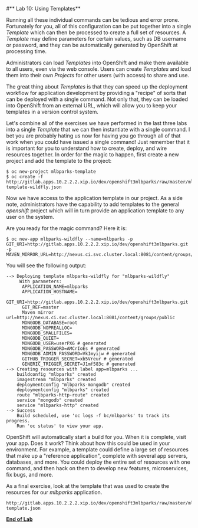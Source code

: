 #** Lab 10: Using Templates**

Running all these individual commands can be tedious and error prone.
Fortunately for you, all of this configuration can be put together into a single
*Template* which can then be processed to create a full set of resources. A
*Template* may define parameters for certain values, such as DB username or
password, and they can be automatically generated by OpenShift at processing
time.

Administrators can load *Templates* into OpenShift and make them available to
all users, even via the web console. Users can create *Templates* and load them
into their own *Projects* for other users (with access) to share and use.

The great thing about *Templates* is that they can speed up the deployment
workflow for application development by providing a "recipe" of sorts that can
be deployed with a single command.  Not only that, they can be loaded into
OpenShift from an external URL, which will allow you to keep your templates in a
version control system.

Let's combine all of the exercises we have performed in the last three labs into
a single *Template* that we can then instantiate with a single command.  I bet
you are probably hating us now for having you go through all of that work when
you could have issued a single command! Just remember that it is important for
you to understand how to create, deploy, and wire resources together.  In order
for the magic to happen, first create a new project and add the template to the
project:

````
$ oc new-project mlbparks-template
$ oc create -f http://gitlab.apps.10.2.2.2.xip.io/dev/openshift3mlbparks/raw/master/mlbparks-template-wildfly.json
````

Now we have access to the application template in our project.  As a side note, administrators have the capability to add templates to the general *openshift* project which will in turn provide an application template to any user on the system.

Are you ready for the magic command?  Here it is:

````
$ oc new-app mlbparks-wildfly --name=mlbparks -p GIT_URI=http://gitlab.apps.10.2.2.2.xip.io/dev/openshift3mlbparks.git -p MAVEN_MIRROR_URL=http://nexus.ci.svc.cluster.local:8081/content/groups/public
````

You will see the following output:

````
--> Deploying template mlbparks-wildfly for "mlbparks-wildfly"
     With parameters:
      APPLICATION_NAME=mlbparks
      APPLICATION_HOSTNAME=
      GIT_URI=http://gitlab.apps.10.2.2.2.xip.io/dev/openshift3mlbparks.git
      GIT_REF=master
      Maven mirror url=http://nexus.ci.svc.cluster.local:8081/content/groups/public
      MONGODB_DATABASE=root
      MONGODB_NOPREALLOC=
      MONGODB_SMALLFILES=
      MONGODB_QUIET=
      MONGODB_USER=userPX6 # generated
      MONGODB_PASSWORD=AMCrIoEs # generated
      MONGODB_ADMIN_PASSWORD=VkImyijw # generated
      GITHUB_TRIGGER_SECRET=xb5Vreur # generated
      GENERIC_TRIGGER_SECRET=J1mf583c # generated
--> Creating resources with label app=mlbparks ...
    buildconfig "mlbparks" created
    imagestream "mlbparks" created
    deploymentconfig "mlbparks-mongodb" created
    deploymentconfig "mlbparks" created
    route "mlbparks-http-route" created
    service "mongodb" created
    service "mlbparks-http" created
--> Success
    Build scheduled, use 'oc logs -f bc/mlbparks' to track its progress.
    Run 'oc status' to view your app.
````

OpenShift will automatically start a build for you. When it is complete, visit
your app. Does it work? Think about how this could be used in your environment.
For example, a template could define a large set of resources that make up a
"reference application", complete with several app servers, databases, and more.
You could deploy the entire set of resources with one command, and then hack on
them to develop new features, microservices, fix bugs, and more.

As a final exercise, look at the template that was used to create the
resources for our *mlbparks* application.

````
http://gitlab.apps.10.2.2.2.xip.io/dev/openshift3mlbparks/raw/master/mlbparks-template.json
````

**[End of Lab](/)**
